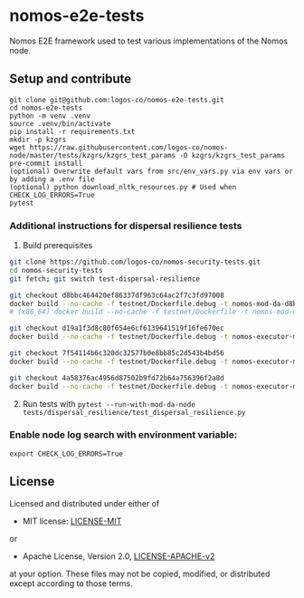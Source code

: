 # nomos-e2e-tests

Nomos E2E framework used to test various implementations of the Nomos node.

## Setup and contribute

```shell
git clone git@github.com:logos-co/nomos-e2e-tests.git
cd nomos-e2e-tests
python -m venv .venv
source .venv/bin/activate
pip install -r requirements.txt
mkdir -p kzgrs
wget https://raw.githubusercontent.com/logos-co/nomos-node/master/tests/kzgrs/kzgrs_test_params -O kzgrs/kzgrs_test_params
pre-commit install
(optional) Overwrite default vars from src/env_vars.py via env vars or by adding a .env file
(optional) python download_nltk_resources.py # Used when CHECK_LOG_ERRORS=True
pytest
```

### Additional instructions for dispersal resilience tests  

1. Build prerequisites
```sh
git clone https://github.com/logos-co/nomos-security-tests.git
cd nomos-security-tests
git fetch; git switch test-dispersal-resilience

git checkout d8bbc464420ef86337df963c64ac2f7c3fd97008
docker build --no-cache -f testnet/Dockerfile.debug -t nomos-mod-da-d8bbc46:testnet .
# (x86_64) docker build --no-cache -f testnet/Dockerfile -t nomos-mod-da-d8bbc46:testnet .

git checkout d19a1f3d8c80f654e6cf6139641519f16fe670ec
docker build --no-cache -f testnet/Dockerfile.debug -t nomos-executor-mod-da-d19a1f3:testnet . 

git checkout 7f54114b6c320dc32577b0e8bb85c2d543b4bd56
docker build --no-cache -f testnet/Dockerfile.debug -t nomos-executor-mod-da-7f54114:testnet . 

git checkout 4a58376ac4956d87502b9fd72b64a756396f2a8d
docker build --no-cache -f testnet/Dockerfile.debug -t nomos-executor-mod-da-4a58376:testnet . 
```

2. Run tests with `pytest --run-with-mod-da-node tests/dispersal_resilience/test_dispersal_resilience.py`

### Enable node log search with environment variable:
```shell
export CHECK_LOG_ERRORS=True
```

## License

Licensed and distributed under either of

- MIT license: [LICENSE-MIT](http://opensource.org/licenses/MIT)

or

- Apache License, Version 2.0, [LICENSE-APACHE-v2](http://www.apache.org/licenses/LICENSE-2.0)

at your option. These files may not be copied, modified, or distributed except according to those terms.
